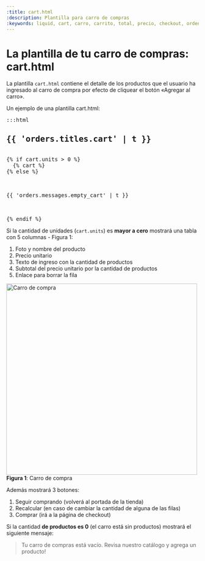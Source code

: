 ```yaml
---
:title: cart.html
:description: Plantilla para carro de compras
:keywords: liquid, cart, carro, carrito, total, precio, checkout, orden, pedido
---
```


# La plantilla de tu carro de compras: cart.html

La plantilla `cart.html` contiene el detalle de los productos que el usuario ha ingresado
al carro de compra por efecto de cliquear el botón «Agregar al carro».

Un ejemplo de una plantilla cart.html:

<pre>:::html
<h2>{{ 'orders.titles.cart' | t }}</h2>
{% if cart.units > 0 %}
  {% cart %}
{% else %}
<div class="keep-browsing">
  <p>{{ 'orders.messages.empty_cart' | t }}</p>
</div>
{% endif %}
</pre>

Si la cantidad de unidades (`cart.units`) es **mayor a cero** mostrará una tabla con
5 columnas - Figura 1:

1. Foto y nombre del producto
2. Precio unitario
3. Texto de ingreso con la cantidad de productos
4. Subtotal del precio unitario por la cantidad de productos
5. Enlace para borrar la fila

<div class="captura">
  <div class="c-contenido">
  <img src="/img/themes/cart.png" width="500px" alt="Carro de compra" />
</div>
  <div class="c-pie">
      <strong>Figura 1</strong>: Carro de compra
  </div>
</div>

Además mostrará 3 botones:

1. Seguir comprando (volverá al portada de la tienda)
2. Recalcular (en caso de cambiar la cantidad de alguna de las filas)
3. Comprar (irá a la página de checkout)

Si la cantidad **de productos es 0** (el carro está sin productos) mostrará el siguiente
mensaje:

> Tu carro de compras está vacío. Revisa nuestro catálogo y agrega un producto!
